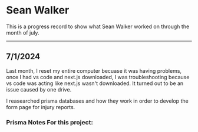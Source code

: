 # Sean Walker
This is a progress record to show what Sean Walker worked on through the month of july.

---
## 7/1/2024
Last month, I reset my entire computer becuase it was having problems, once I had vs code and next.js downloaded, I was troubleshooting because vs code was acting like next.js wasn't downloaded. It turned out to be an issue caused by one drive.


I reasearched prisma databases and how they work in order to develop the form page for injury reports. 

### Prisma Notes For this project:

